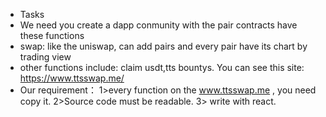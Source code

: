 - Tasks
- We need you create a dapp conmunity with the pair contracts have these functions
- swap: like the uniswap, can add pairs and every pair have its chart by trading view
- other functions include: claim usdt,tts bountys. You can see this site: https://www.ttsswap.me/
- Our requirement： 1>every function on the www.ttsswap.me , you need copy it. 2>Source code must be readable. 3> write with react.


